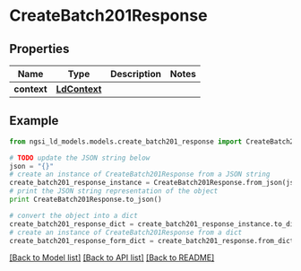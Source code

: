 # CreateBatch201Response


## Properties

Name | Type | Description | Notes
------------ | ------------- | ------------- | -------------
**context** | [**LdContext**](LdContext.md) |  | 

## Example

```python
from ngsi_ld_models.models.create_batch201_response import CreateBatch201Response

# TODO update the JSON string below
json = "{}"
# create an instance of CreateBatch201Response from a JSON string
create_batch201_response_instance = CreateBatch201Response.from_json(json)
# print the JSON string representation of the object
print CreateBatch201Response.to_json()

# convert the object into a dict
create_batch201_response_dict = create_batch201_response_instance.to_dict()
# create an instance of CreateBatch201Response from a dict
create_batch201_response_form_dict = create_batch201_response.from_dict(create_batch201_response_dict)
```
[[Back to Model list]](../README.md#documentation-for-models) [[Back to API list]](../README.md#documentation-for-api-endpoints) [[Back to README]](../README.md)



